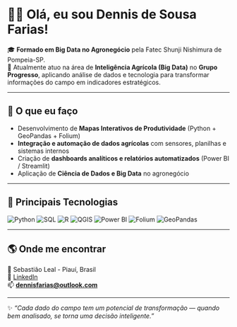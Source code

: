 # 👨‍🌾 Olá, eu sou Dennis de Sousa Farias!

🎓 **Formado em Big Data no Agronegócio** pela Fatec Shunji Nishimura de Pompeia-SP.  
🌾 Atualmente atuo na área de **Inteligência Agrícola (Big Data)** no **Grupo Progresso**, aplicando análise de dados e tecnologia para transformar informações do campo em indicadores estratégicos.

---

## 🚀 O que eu faço
- Desenvolvimento de **Mapas Interativos de Produtividade** (Python + GeoPandas + Folium)  
- **Integração e automação de dados agrícolas** com sensores, planilhas e sistemas internos  
- Criação de **dashboards analíticos e relatórios automatizados** (Power BI / Streamlit)  
- Aplicação de **Ciência de Dados e Big Data** no agronegócio  

---

## 🧠 Principais Tecnologias
![Python](https://img.shields.io/badge/Python-3776AB?style=for-the-badge&logo=python&logoColor=white)
![SQL](https://img.shields.io/badge/SQL-4479A1?style=for-the-badge&logo=postgresql&logoColor=white)
![R](https://img.shields.io/badge/R-276DC3?style=for-the-badge&logo=r&logoColor=white)
![QGIS](https://img.shields.io/badge/QGIS-589632?style=for-the-badge&logo=qgis&logoColor=white)
![Power BI](https://img.shields.io/badge/Power%20BI-F2C811?style=for-the-badge&logo=powerbi&logoColor=black)
![Folium](https://img.shields.io/badge/Folium-0A66C2?style=for-the-badge&logo=python&logoColor=white)
![GeoPandas](https://img.shields.io/badge/GeoPandas-003366?style=for-the-badge&logo=python&logoColor=white)

---

## 🌎 Onde me encontrar
📍 Sebastião Leal - Piauí, Brasil  
💼 [LinkedIn](https://www.linkedin.com/in/dennis-farias)  
📫 **dennisfarias@outlook.com**  

---

✨ *“Cada dado do campo tem um potencial de transformação — quando bem analisado, se torna uma decisão inteligente.”*
